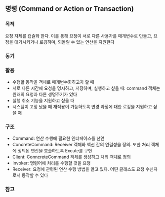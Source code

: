 ## 명령 (Command or Action or Transaction)

### 목적
요청 자체를 캡슐화 한다. 이를 통해 요청이 서로 다른 사용자를 매개변수로 만들고, 요청을 대기시키거나 로깅하며, 되돌릴 수 있는 연산을 지원한다

### 동기

### 활용
- 수행할 동작을 객체로 매개변수화하고자 할 때
- 서로 다른 시간에 요청을 명시하고, 저장하며, 실행하고 싶을 때: command 객체는 원래의 요청과 다른 생명주기가 있다
- 실행 취소 기능을 지원하고 싶을 때
- 시스템이 고장 났을 때 재적용이 가능하도록 변경 과정에 대한 로깅을 지원하고 싶을 때

### 구조
- Command: 연산 수행에 필요한 인터페이스를 선언
- ConcreteCommand: Receiver 객체와 액션 간의 연결성을 정의. 또한 처리 객체에 정의된 연산을 호출하도록 Excute를 구현
- Client: ConncreteCommand 객체를 생성하고 처리 객체로 정의
- Invoker: 명령어에 처리를 수행할 것을 요청
- Receiver: 요청에 관련된 연산 수행 방법을 알고 있다. 어떤 클래스도 요청 수신자로서 동작할 수 있다

### 참고

